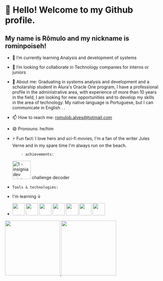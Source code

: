 # 👋 Hello! Welcome to my Github profile.


## My name is Rômulo and my nickname is rominpoiseh!
- 🌱 I’m currently learning Analysis and development of systems
- 👯 I’m looking for collaborate in Technology companies for interns or juniors
- 💬 About me: Graduating in systems analysis and development and a scholarship student in Alura's Oracle One program, I have a professional profile in the administrative 
     area, with experience of more than 10 years in the field, I am looking for new opportunities and to develop my skills in the area of technology. My native language is       Portuguese, but I can communicate in English
.
.

- 📫 How to reach me: romulob.alves@hotmail.com
- 😄 Pronouns: he/him
- ⚡ Fun fact: I love hero and sci-fi movies, I'm a fan of the writer Jules Verne and in my spare time I'm always run on the beach.

          - achievements:
  <img src="https://github.com/user-attachments/assets/2a0ba804-9aff-42d6-a3db-be6ada62ae61" alt="1 - insignia dev criptografe" width="60" height="60"> challenge decoder
-     Tools & technologies:
- I'm learning ↓
- <img src="https://cdn.jsdelivr.net/gh/devicons/devicon@latest/icons/git/git-original-wordmark.svg" width="40" height="40" /> <img  src="https://cdn.jsdelivr.net/gh/devicons/devicon@latest/icons/github/github-original.svg" width="40" height="40" /> 
            <img src="https://cdn.jsdelivr.net/gh/devicons/devicon@latest/icons/java/java-original-wordmark.svg" width="40" height="40" /> 
            <img src="https://cdn.jsdelivr.net/gh/devicons/devicon@latest/icons/javascript/javascript-original.svg" width="40" height="40" /> 
            <img src="https://cdn.jsdelivr.net/gh/devicons/devicon@latest/icons/html5/html5-original.svg" width="40" height="40" /> 
            <img src="https://cdn.jsdelivr.net/gh/devicons/devicon@latest/icons/css3/css3-original.svg" width="40" height="40" />
            <img src="https://cdn.jsdelivr.net/npm/@programming-languages-logos/python@0.0.0/python_48x48.png" width="40" height="40" />
<div>
<a href="https://github.com/rominpoiseh">
<img loading="lazy" height="180em" src="https://github-readme-stats.vercel.app/api/top-langs/?username=rominpoiseh&layout=compact&langs_count=7&theme=dracula"/>
<img loading="lazy" height="180em" src="https://github-readme-stats.vercel.app/api?username=rominpoiseh&show_icons=true&theme=dracula&include_all_commits=true&count_private=true"/>
</div>
  
          
          
          
          

